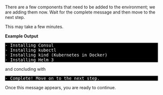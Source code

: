<style>
    pre.console {
        background-color: black;
        color: white;
        overflow: auto;
    }
</style>

There are a few components that need to be added to the environment; we are
adding them now. Wait for the complete message and then move to the
next step.

This may take a few minutes.

**Example Output**

<pre class="console">
- Installing Consul
- Installing kubectl
- Installing kind (Kubernetes in Docker)
- Installing Helm 3
</pre>

and concluding with

<pre class="console">
- Complete! Move on to the next step.
</pre>

Once this message appears, you are ready to continue.

